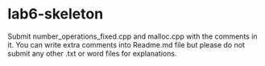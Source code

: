# lab6-skeleton
Submit number_operations_fixed.cpp and malloc.cpp with the comments in it. 
You can write extra comments into Readme.md file but please do not submit any other .txt or word files for explanations. 
